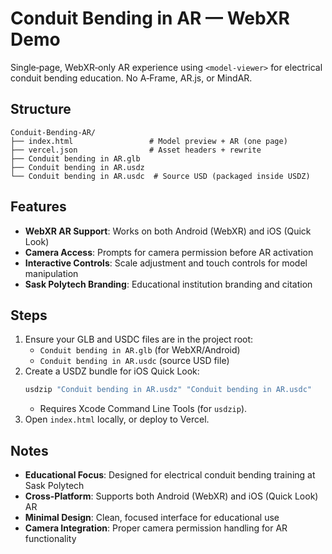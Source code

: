 # Conduit Bending in AR — WebXR Demo

Single‑page, WebXR‑only AR experience using `<model-viewer>` for electrical conduit bending education. No A‑Frame, AR.js, or MindAR.

## Structure

```
Conduit-Bending-AR/
├── index.html                 # Model preview + AR (one page)
├── vercel.json                # Asset headers + rewrite
├── Conduit bending in AR.glb
├── Conduit bending in AR.usdz
└── Conduit bending in AR.usdc  # Source USD (packaged inside USDZ)
```

## Features

- **WebXR AR Support**: Works on both Android (WebXR) and iOS (Quick Look)
- **Camera Access**: Prompts for camera permission before AR activation
- **Interactive Controls**: Scale adjustment and touch controls for model manipulation
- **Sask Polytech Branding**: Educational institution branding and citation

## Steps

1) Ensure your GLB and USDC files are in the project root:
   - `Conduit bending in AR.glb` (for WebXR/Android)
   - `Conduit bending in AR.usdc` (source USD file)
2) Create a USDZ bundle for iOS Quick Look:
   ```sh
   usdzip "Conduit bending in AR.usdz" "Conduit bending in AR.usdc"
   ```
   - Requires Xcode Command Line Tools (for `usdzip`).
3) Open `index.html` locally, or deploy to Vercel.

## Notes

- **Educational Focus**: Designed for electrical conduit bending training at Sask Polytech
- **Cross-Platform**: Supports both Android (WebXR) and iOS (Quick Look) AR
- **Minimal Design**: Clean, focused interface for educational use
- **Camera Integration**: Proper camera permission handling for AR functionality
